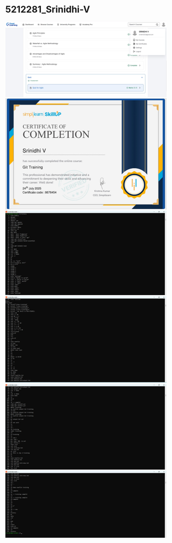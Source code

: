 # 5212281_Srinidhi-V

<img src="https://github.com/SrinidhiV23/5212281_Srinidhi-V/blob/main/SDLC/5212281_Srinidhi%20V(Great%20Learning).jpg" alt="image">

<img src="https://github.com/SrinidhiV23/5212281_Srinidhi-V/blob/main/GIT/5212281_Srinidhi%20V(SimpliLearn_Certificate).jpg" alt="image">

<img src="https://github.com/SrinidhiV23/5212281_Srinidhi-V/blob/main/linux/linux_commands1.jpg" alt="image">

<img src="https://github.com/SrinidhiV23/5212281_Srinidhi-V/blob/main/linux/linux_commands2.jpg" alt="image">

<img src="https://github.com/SrinidhiV23/5212281_Srinidhi-V/blob/main/linux/linux_commands3.jpg" alt="image">

<img src="https://github.com/SrinidhiV23/5212281_Srinidhi-V/blob/main/linux/linux_commands4.jpg" alt="image">